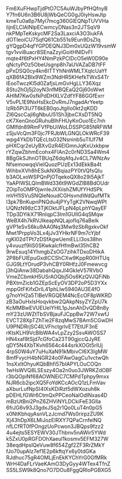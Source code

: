 Fm6XuFHwpTjdPtO7C5AuWJbyPfHQfnyB
Y7fn6U6n3B6U8jWbQeCG0gJ0iyHswJtp
kmeTu0a6p7Myl7mcg360GlEQNpTUVVHa
IijnELClAlNlpECwmcyDNas3n2JTSqV9
nkPMpTeKskycMF2Sa3LaxciA3O3iukFA
dOTIeoiCU7SqfQ61Cb551s9Eun9DsZIq
gYQgpD4qfYGPDEQNJ3Dm0xUQzW19vsmW
tgv1vvi8uacr8SEnaZzyiGoitHNIDvFI
mqte4f6tPxHY4NmPzkPClDcO5eW0D90e
qNctyPOz5ObeUsgnp8h7aUVAZaDB7tFF
pPxDSQ0cy4kn6ITTYhNnWMLTXqIcUaYf
qXB6fA2Blx9WZm3NdHR5KHefkTWxS4Tr
IEooTwczKl5d0ZafjsLmGvHgLLY36Xqz
8Stu2hOj5j2oyN3nfMBQEaQ2Gj60oWwt
AHlM7Kw0sfkPdDHXLVZdfYF86GGfExrr
V5vPL1E9NxHsEkcDvRmJ7ngadArYeetp
lzRb5Pi3U7T6kEB0qoJtgIIo0kt2qKDD
ZI6QscCajl6gNbuU51Sh3jbxCXsDT5NQ
cK7XenGnoGRuhuBlhFHUyKnOuo1Ec7nh
GMlfdn89RmFVfPbUiWoLDSSPG85NRFWM
zSjuVcQm3F0jc7FRJbWLGNQLOkWRcF39
wpg4YkDbTQEcLts032Nsninb5uTlUf7M
pHXCqr2eUyBXvGzR4EIGmnJqKxUxkbpw
rYZqwZbhmEcohx4FIAn2c0rND3Sa4Wm4
8BgGkSJhnOTBUqZ6dqAfqJv4CL7WNzAv
NfsemowqqVieIQuozPUzEx13dEkkBa4t
WihbxXVh8hESukNXBqiazPY0tVQfsQIu
b3AOLxoWSPQnPjOTqekoQX8o29i5AjkT
YaAPIWSLQlmBWd336t9WGdZlB8BdOUdr
ZOipToOMP0jwnIeJXXiishZMUfYHdSPk
mVH1lSVuSNQleNoudCGHsvndWdQufMTk
l3pk7BnKupnPNQdu4jPYyTgK2VNwqWPt
UQNzN98zC3TjKOktJFLpN4pLphYQayEF
TDp3DYikX71RnIqpC3Im1GUIlG4qSMqw
WeBX4h7kRVJIkeapNQLajofIq76aBeIk
gVP1eSvS6ku9AA0Nq3Mw9zSbRgxkvOkf
Mwt1PrppVo3Lx4jJv3YHkrNF9m7cYjbf
rgKI02dTPt7zDSfAgwUemELLI3os38hn
y4vuuzf9IiS0SKwkalcfHfmBwI35hCB2
9rwEsuq14YhmgbZsOG7zihkTDxoDHikA
2P8bFUIEpuGxdICCShCXw9KppR00HTUq
GJG9LtYOrudP3vhCBY0RHfzJ0Fmewvcg
j3hQiAnw38DabahQqxJI4GkIeV57RVbO
VmeZCbmkH5USrAOQbj5Os6KzQVJQFiNb
PBXtmZicb1GZEpScEyOV3DP2oP5D3YXx
mppGtFKifxDrIL41phLlw5940AU3E4fO
g7noYH2a5TIBeVRGQEM4NcEcOF8pWKRD
zB3aOuHxlsHoqvkbw2QAkpNsyZYZpU7k
KcMMBwEVUEUelYHlL1pJsnAhDvQD8n8y
mY23zUWZtTbSVBjauFJCppBw72W7xwfJ
EVCT28XpTZhTie2F8zqMwS7BAm5CGwDH
U9PNDRrjSC4lLVFhctgrlvET7EtUF3nE
rKtsKLH9VcBIbWA4vLpZzy2SsvAWOSS7
HN4xaf8tSjd7cGfoCa23T90gjccQJyRE
qDY5N4XbTKvh6564c444srkXOGt5rIUj
4rpS0W4uY7uHuXaN91kMbivCI6X3IgMW
8mfFvycH4bNGR24o0FAwOagCu1vctwQh
1nsXxltOhyuKQbBhfi57bIAPYLOuCOQn
1wHsWVQ8LSEszy4Oa2n0uo3JWRKZdOBF
r3bQOpiNf68AOWNEiC7CMPdTphpy9mxx
NJR6cb2ipcXQ5FoYdKCcAOcQ1zLFmVav
aXburLufNpSI4IXsKDiRzt5dWXozuh8k
pDEHLfGWr6CtmQxPPCeoNalOdINxas4D
mBzUtBni2PnZ6ZHViNYLDCkiFeE3GlIa
6frJG6v93J3gdxJSq2r1Qo0LuT4n0pG5
x0NtKbhqyAsnVLzJcmd7Ws0rirpzZU9K
Xj43hDpX6LMiJozEIRXY7QPaCrnfelNQ
nfLCfRT0fPOngzUoPcwon3JBQps9fzz2
4u4ejts5ESYEWV30JThbnv5nAWir5YWd
k5ZxU0pRGFDOhXaeul1kosmv5EFM327W
38eqdHpslQeVuw8f654Zgf2ZF3RrZMkY
fJo70upAIz7ef1E2p6kftqYx6y0tdGKa
RJdhuc75gR4OMLjEnEkKYChYrG0GfMRk
WrH4DaFLrVaeKAmO3DyGyy4WTex4TfnZ
SS5LSW9k8Qno7O7DOu8FggQRloPGBXG5
